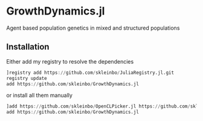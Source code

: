 # GrowthDynamics.jl
Agent based population genetics in mixed and structured populations

## Installation
Either add my registry to resolve the dependencies
```julia
]registry add https://github.com/skleinbo/JuliaRegistry.jl.git
registry update
add https://github.com/skleinbo/GrowthDynamics.jl
```
or install all them manually
```julia
]add https://github.com/skleinbo/OpenCLPicker.jl https://github.com/skleinbo/ObservableCollector.jl
add https://github.com/skleinbo/GrowthDynamics.jl
```
